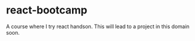 # react-bootcamp
A course where I try react handson. This will lead to a project in this domain soon.
